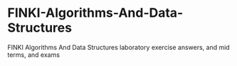 # FINKI-Algorithms-And-Data-Structures

FINKI Algorithms And Data Structures laboratory exercise answers, and mid terms, and exams
